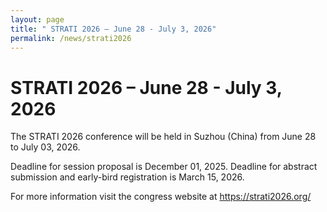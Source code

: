 ```yaml
---
layout: page
title: " STRATI 2026 – June 28 - July 3, 2026"
permalink: /news/strati2026
---
```

# STRATI 2026 – June 28 - July 3, 2026

The STRATI 2026 conference will be held in Suzhou (China) from June 28 to July 03, 2026.

Deadline for session proposal is December 01, 2025. 
Deadline for abstract submission and early-bird registration is March 15, 2026.

For more information visit the congress website at <https://strati2026.org/>
